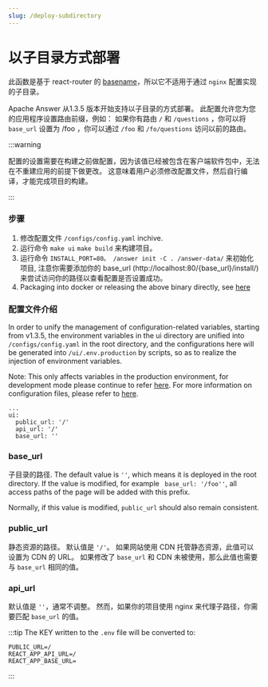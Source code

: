 ```yaml
---
slug: /deploy-subdirectory
---
```


# 以子目录方式部署

此函数是基于 react-router 的 [basename](https://reactrouter.com/en/main/routter-components/memory-routter#basename)，所以它不适用于通过 `nginx` 配置实现的子目录。

Apache Answer 从1.3.5 版本开始支持以子目录的方式部署。 此配置允许您为您的应用程序设置路由前缀，例如： 如果你有路由 `/` 和 `/questions` ，你可以将 `base_url` 设置为 /foo ，你可以通过 `/foo` 和 `/fo/questions` 访问以前的路由。

:::warning

配置的设置需要在构建之前做配置，因为该值已经被包含在客户端软件包中，无法在不重建应用的前提下做更改。 这意味着用户必须修改配置文件，然后自行编译，才能完成项目的构建。

:::

### 步骤

1. 修改配置文件 `/configs/config.yaml` inchive.
2. 运行命令 `make ui` `make build` 来构建项目。
3. 运行命令 `INSTALL_PORT=80。 /answer init -C . /answer-data/` 来初始化项目, 注意你需要添加你的 base_url (http://localhost:80/{base_url}/install/) 来尝试访问你的路径以查看配置是否设置成功。
4. Packaging into docker or releasing the above binary directly, see [here](/docs/plugins#build)

### 配置文件介绍

In order to unify the management of configuration-related variables, starting from v1.3.5, the environment variables in the ui directory are unified into `/configs/config.yaml` in the root directory, and the configurations here will be generated into `/ui/.env.production` by scripts, so as to realize the injection of environment variables.

Note: This only affects variables in the production environment, for development mode please continue to refer [here](/docs/development). For more information on configuration files, please refer to [here](/docs/configfile).

```
...
ui:
  public_url: '/'
  api_url: '/'
  base_url: ''

```

### base_url

子目录的路径. The default value is `''`, which means it is deployed in the root directory. If the value is modified, for example ` base_url: '/foo''`, all access paths of the page will be added with this prefix.

Normally, if this value is modified, `public_url` should also remain consistent.

### public_url

静态资源的路径。 默认值是 `'/'`。 如果网站使用 CDN 托管静态资源，此值可以设置为 CDN 的 URL。 如果修改了 `base_url` 和 CDN 未被使用，那么此值也需要与 `base_url` 相同的值。

### api_url

默认值是 `''`，通常不调整。 然而，如果你的项目使用 nginx 来代理子路径，你需要匹配 `base_url` 的值。

:::tip
The KEY written to the `.env` file will be converted to:

```
PUBLIC_URL=/
REACT_APP_API_URL=/
REACT_APP_BASE_URL=
```

:::
